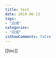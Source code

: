 ```yaml
---
title: test
date: 2019-06-13
tags:
- "后端"
categories:
- "后端"
isShowComments: false
---
```


<Boxx/>

[[toc]]
